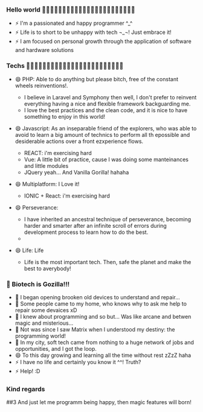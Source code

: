 ### Hello world 👋👋👋👋👋👋👋👋👋👋👋👋👋👋👋👋👋👋👋👋👋👋👋
- ⚡ I'm a passionated and happy programmer ^_^
- ⚡ Life is to short to be unhappy with tech ¬_¬! Just embrace it!
- ⚡ I am focused on personal growth through the application of software and hardware solutions

### Techs  💬💬💬💬💬💬💬💬💬💬💬💬💬💬💬💬💬💬💬💬💬💬💬💬
- 😄 PHP: Able to do anything but please bitch, free of the constant wheels reinventions!.
  - I believe in Laravel and Symphony then well, I don't prefer to reinvent everything having a nice and flexible framework backguarding me.
  - I love the best practices and the clean code, and it is nice to have something to enjoy in this world!

- 😄 Javascript: As an inseparable friend of the explorers, who was able to avoid to learn a big amount of technics to perform all th epossible and desiderable actions over a front ezxperience flows.
  - REACT:  i'm exercising hard
  - Vue: A little bit of practice, cause I was doing some manteinances and little modules
  - JQuery yeah... And Vanilla Gorilla! hahaha

- 😄 Multiplatform: I Love it!
  - IONIC + React: i'm exercising hard

- 😄 Perseverance:
  - I have inherited an ancestral technique of perseverance, becoming harder and smarter after an infinite scroll of errors during development process   to learn how to do the best.
  -
- 😄 Life:  Life
  - Life is the most important tech. Then, safe the planet and make the best to averybody!

### 🌱 Biotech is Gozilla!!!
- 🌱 I began opening brooken old devices to understand and repair...
- 🌱 Some people came to my home, who knows why to ask me help to repair some devaices xD
- 🌱 I knew about programming and so but... Was like arcane and betwen magic and misterious...
- 🌱 Not was since I saw Matrix when I understood my destiny: the programming world!
- 🌱 In my city, soft tech came from nothing to a huge network of jobs and opportunities, and I got the loop.
- 😄 To this day growing and learning all the time without rest zZzZ haha
- ⚡ I have no life and certainly you know it ^^! Truth?
- ⚡ Help! :D

### Kind regards
##3 And just let me programm being happy, then magic features will born!
<!--
**drullandev/drullandev** is a ✨ _special_ ✨ repository because its `README.md` (this file) appears on your GitHub profile.

Here are some ideas to get you started:
- 🔭 I’m currently working on my-map...
- 🔭 I’m currently working on ...
- 🌱 I’m currently learning ...
- 👯 I’m looking to collaborate on ...
- 🤔 I’m looking for help with ...
- 💬 Ask me about ...
- 📫 How to reach me: ...
- 😄 Pronouns: ...
- ⚡ Fun fact: ...
-->
